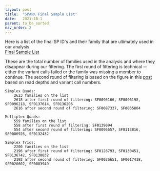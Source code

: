 ```yaml
---
layout: post
title:  "SPARK Final Sample List"
date:   2021-10-1
parent: to_be_sorted
nav_order: 2
---
```


Here is a list of the final SP ID's and their family that are ultimately used in our analysis.
<br>[Final Sample List](https://www.dropbox.com/s/awrb72bkxcxgmix/final_sample_list.txt?dl=0)

These are the total number of families used in the analysis and where they disappear during our filtering. The first round of filtering is technical -- either the variant calls failed or the family was missing a member to continue. The second round of filtering is based on the figure in this [post](https://arsnishida.github.io/2021/07/26/post-0038.html) based on read depths and variant call numbers.

```
Simplex Quads:
    2623 families on the list
    2618 after first round of filtering: SF0096166, SF0096198, SF0096218, SF0137614, SF0136205
    2616 after second round of filtering: SF0087337, SF0035804

Multiplex Quads:
    559 families on the list
    558 after first round of filtering: SF0139094
    554 after second round of filtering: SF0096657, SF0113816, SF0086926, SF0132432

Simplex Trios:
    2200 families on the list
    2196 after first round of filtering: SF0128793, SF0130451, SF0136742, SF0138832
    2192 after second round of filtering: SF0026651, SF0017418, SF0020602, SF0083949
```